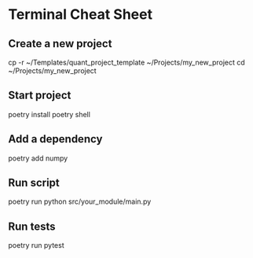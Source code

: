 # Terminal Cheat Sheet

## Create a new project
cp -r ~/Templates/quant_project_template ~/Projects/my_new_project
cd ~/Projects/my_new_project

## Start project
poetry install
poetry shell

## Add a dependency
poetry add numpy

## Run script
poetry run python src/your_module/main.py

## Run tests
poetry run pytest
